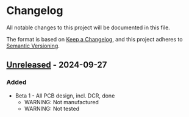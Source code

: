 # Changelog

All notable changes to this project will be documented in this file.

The format is based on [Keep a Changelog](https://keepachangelog.com/en/1.1.0/),
and this project adheres to [Semantic Versioning](https://semver.org/spec/v2.0.0.html).

## [Unreleased] - 2024-09-27

### Added

- Beta 1 - All PCB design, incl. DCR, done
  - WARNING: Not manufactured
  - WARNING: Not tested

[unreleased]: https://github.com/Tecsmith/vr99-keyboard-pcb
